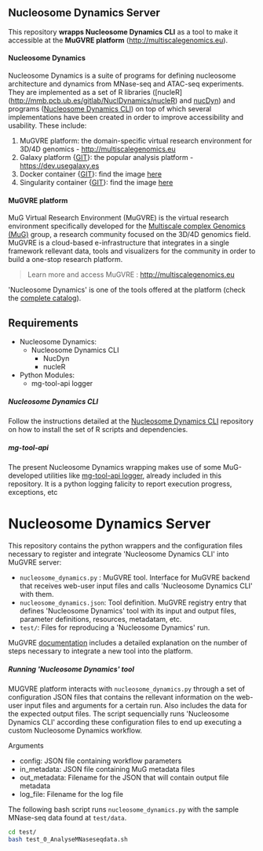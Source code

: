 Nucleosome Dynamics Server  
------------  
  
This repository **wrapps Nucleosome Dynamics CLI** as a tool to make it accessible at the **MuGVRE platform** (http://multiscalegenomics.eu).  
  
#### Nucleosome Dynamics  
  
Nucleosome Dynamics is a suite of programs for defining nucleosome architecture and dynamics from MNase-seq and ATAC-seq experiments. They are implemented as a set of R libraries ([nucleR] (http://mmb.pcb.ub.es/gitlab/NuclDynamics/nucleR) and [nucDyn](http://mmb.pcb.ub.es/gitlab/NuclDynamics/NucleosomeDynamics_core)) and programs  ([Nucleosome Dynamics CLI](http://mmb.pcb.ub.es/gitlab/NuclDynamics/distpkg)) on top of which several implementations have been created in order to improve accessibility and usability. These include:  
  
1. MuGVRE platform: the domain-specific virtual research environment for 3D/4D genomics  - http://multiscalegenomics.eu  
2. Galaxy platform {[GIT](http://mmb.pcb.ub.es/gitlab/NuclDynamics/galaxy)}: the popular analysis platform - https://dev.usegalaxy.es  
3. Docker container {[GIT](http://mmb.pcb.ub.es/gitlab/NuclDynamics/docker)}: find the image [here](https://hub.docker.com/r/mmbirb/nucldyn)  
4. Singularity container {[GIT](https://github.com/nucleosome-dynamics/nucleosome_dynamics_singularity)}: find the image [here](https://www.singularity-hub.org/collections/2579)

#### MuGVRE platform

MuG Virtual Research Environment (MuGVRE) is the virtual research environment specifically developed for the [Multiscale complex Genomics (MuG)](http://multiscalegenomics.eu/MuG/) group, a research community focused on the 3D/4D genomics field. MuGVRE is a cloud-based e-infrastructure that integrates in a single framework rellevant data, tools and visualizers for the community in order to build a one-stop research platform.

> Learn more and access MuGVRE : http://multiscalegenomics.eu

'Nucleosome Dynamics' is one of the tools offered at the platform (check the [complete catalog](http://multiscalegenomics.eu/MuGVRE/tools-catalog/)).


## Requirements
* Nucleosome Dynamics:
    * Nucleosome Dynamics CLI
        -  NucDyn
        -  nucleR
* Python Modules:
    * mg-tool-api logger

#####  Nucleosome Dynamics CLI
Follow the instructions detailed at the [Nucleosome Dynamics CLI](http://mmb.pcb.ub.es/gitlab/NuclDynamics/distpkg) repository on how to install the set of R scripts and dependencies.

##### mg-tool-api
The present Nucleosome Dynamics wrapping makes use of some MuG-developed utilities like [mg-tool-api logger](https://github.com/Multiscale-Genomics/mg-tool-api/tree/master/utils), already included in this repository. It is a python logging falicity to report execution progress, exceptions, etc 


# Nucleosome Dynamics Server

This repository contains the python wrappers and the configuration files necessary to register and integrate 'Nucleosome Dynamics CLI' into  MuGVRE server:

- `nucleosome_dynamics.py` : MuGVRE tool. Interface for MuGVRE backend that receives web-user input files and calls 'Nucleosome Dynamics CLI' with them.
- `nucleosome_dynamics.json`: Tool definition. MuGVRE registry entry that defines 'Nucleosome Dynamics' tool with its input and output files, parameter definitions, resources, metadatam, etc.
- `test/`: Files for reproducing a 'Nucleosome Dynamics' run.

MuGVRE [documentation](http://multiscalegenomics.eu/MuGVRE/instructions/) includes a detailed explanation on the number of steps necessary to integrate a new tool into the platform.

##### Running 'Nucleosome Dynamics' tool

MUGVRE platform interacts with `nucleosome_dynamics.py` through a set of configuration JSON files that contains the rellevant information on the web-user input files and arguments for a certain run. Also includes the data for the expected output files. The script sequencially runs 'Nucleosome Dynamics CLI' according these configuration files to end up executing a custom Nucleosome Dynamics workflow.

Arguments
* config: JSON file containing workflow parameters
* in_metadata: JSON file containing MuG metadata files
* out_metadata: Filename for the JSON that will contain output file metadata
* log_file: Filename for the log file

The following bash script runs `nucleosome_dynamics.py` with the sample MNase-seq data found at `test/data`.
```sh
cd test/
bash test_0_AnalyseMNaseseqdata.sh
```

